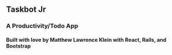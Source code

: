 ## Taskbot Jr
### A Productivity/Todo App 
#### Built with love by Matthew Lawrence Klein with React, Rails, and Bootstrap
